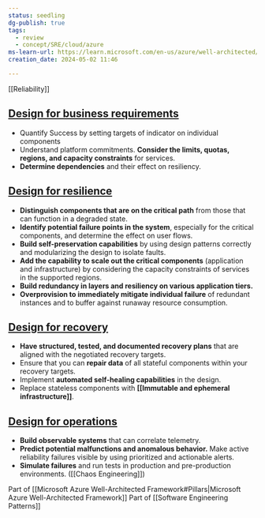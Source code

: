 ```yaml
---
status: seedling
dg-publish: true
tags:
  - review
  - concept/SRE/cloud/azure
ms-learn-url: https://learn.microsoft.com/en-us/azure/well-architected/reliability/principles
creation_date: 2024-05-02 11:46

---
```

[[Reliability]]

## [Design for business requirements](https://learn.microsoft.com/en-us/azure/well-architected/reliability/principles#design-for-business-requirements)
* Quantify Success by setting targets of indicator on individual components
* Understand platform commitments. **Consider the limits, quotas, regions, and capacity constraints** for services.
* **Determine dependencies** and their effect on resiliency.
## [Design for resilience](https://learn.microsoft.com/en-us/azure/well-architected/reliability/principles#design-for-resilience)
* **Distinguish components that are on the critical path** from those that can function in a degraded state.
* **Identify potential failure points in the system**, especially for the critical components, and determine the effect on user flows.
* **Build self-preservation capabilities** by using design patterns correctly and modularizing the design to isolate faults.
* **Add the capability to scale out the critical components** (application and infrastructure) by considering the capacity constraints of services in the supported regions.
* **Build redundancy in layers and resiliency on various application tiers.**
* **Overprovision to immediately mitigate individual failure** of redundant instances and to buffer against runaway resource consumption.
## [Design for recovery](https://learn.microsoft.com/en-us/azure/well-architected/reliability/principles#design-for-recovery)
* **Have structured, tested, and documented recovery plans** that are aligned with the negotiated recovery targets.
* Ensure that you can **repair data** of all stateful components within your recovery targets.
* Implement **automated self-healing capabilities** in the design.
* Replace stateless components with **[[Immutable and ephemeral infrastructure]]**.
## [Design for operations](https://learn.microsoft.com/en-us/azure/well-architected/reliability/principles#design-for-operations)
* **Build observable systems** that can correlate telemetry.
* **Predict potential malfunctions and anomalous behavior.** Make active reliability failures visible by using prioritized and actionable alerts.
* **Simulate failures** and run tests in production and pre-production environments. ([[Chaos Engineering]])

Part of [[Microsoft Azure Well-Architected Framework#Pillars|Microsoft Azure Well-Architected Framework]]
Part of [[Software Engineering Patterns]]
